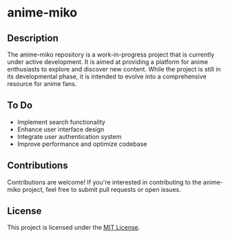 # anime-miko

## Description
The anime-miko repository is a work-in-progress project that is currently under active development. It is aimed at providing a platform for anime enthusiasts to explore and discover new content. While the project is still in its developmental phase, it is intended to evolve into a comprehensive resource for anime fans. 

## To Do
- Implement search functionality
- Enhance user interface design
- Integrate user authentication system
- Improve performance and optimize codebase

## Contributions
Contributions are welcome! If you're interested in contributing to the anime-miko project, feel free to submit pull requests or open issues.

## License
This project is licensed under the [MIT License](LICENSE).
